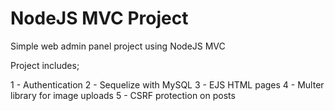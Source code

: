 # NodeJS MVC Project 

Simple web admin panel project using NodeJS MVC

Project includes;

1 -	Authentication
2 - Sequelize with MySQL
3 - EJS HTML pages
4 - Multer library for image uploads
5 - CSRF protection on posts
